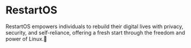 # RestartOS
RestartOS empowers individuals to rebuild their digital lives with privacy, security, and self-reliance, offering a fresh start through the freedom and power of Linux.🦸‍
